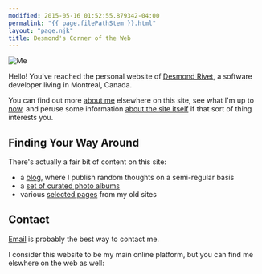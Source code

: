 ```yaml
---
modified: 2015-05-16 01:52:55.879342-04:00
permalink: "{{ page.filePathStem }}.html"
layout: "page.njk"
title: Desmond's Corner of the Web
---
```


<section class="h-card">
<div>
<img class="u-photo mug" src="/static/img/me03.jpg"
     alt="Me" title="Me"/>

Hello! You've reached the personal website of <a class="p-name u-url u-uid"
href="/">Desmond Rivet</a>, a <span class="p-note">software developer</span>
living in <span class="p-locality">Montreal<span>, <span
class="p-country">Canada</span>.

You can find out more [about me][1] elsewhere on this site, see what I'm up
to [now][6], and peruse some information [about the site itself][2] if that
sort of thing interests you.
</div>

## Finding Your Way Around

There's actually a fair bit of content on this site:

* a [blog][3], where I publish random thoughts on a semi-regular basis
* a [set of curated photo albums][4]
* various [selected pages][5] from my old sites

## Contact 

<a class="u-email" href="mailto:hello@desmondrivet.com">Email</a> is
probably the best way to contact me.

I consider this website to be my main online platform, but you can find me
elswhere on the web as well:

<div class="row row--spacious">
    <a href="http://www.facebook.com/desmond.rivet" title="Facebook" rel="me">
        <i class="fab fa-facebook-square"></i>
    </a>
    <a href="https://www.instagram.com/thegreatdesmondo/" title="Instagram" rel="me">
        <i class="fab fa-instagram"></i>
    </a> 
    <a href="http://www.twitter.com/desmondrivet" title="Twitter" rel="me">
        <i class="fab fa-twitter"></i>
    </a>
    <a href="https://github.com/drivet" title="Github" rel="me">
        <i class="fab fa-github"></i>
    </a>
    <a href="http://ca.linkedin.com/in/desmondrivet" title="LinkedIn" rel="me">
        <i class="fab fa-linkedin-in"></i>
    </a>
</div>

</section>

[1]: /about
[2]: /colophon
[3]: /posts/blog/
[4]: /posts/albums/
[5]: /oldsite/
[6]: /now

